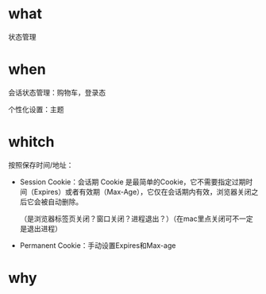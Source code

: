 # what

状态管理

# when

会话状态管理：购物车，登录态

个性化设置：主题

# whitch

按照保存时间/地址：

- Session Cookie：会话期 Cookie 是最简单的Cookie，它不需要指定过期时间（Expires）或者有效期（Max-Age），它仅在会话期内有效，浏览器关闭之后它会被自动删除。

  （是浏览器标签页关闭？窗口关闭？进程退出？）（在mac里点关闭可不一定是退出进程）

- Permanent Cookie：手动设置Expires和Max-age

# why

